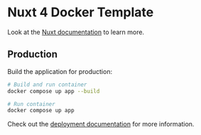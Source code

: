 # Nuxt 4 Docker Template

Look at the [Nuxt documentation](https://nuxt.com/docs/getting-started/introduction) to learn more.

## Production

Build the application for production:

```bash
# Build and run container
docker compose up app --build
```

```bash
# Run container
docker compose up app
```

Check out the [deployment documentation](https://nuxt.com/docs/getting-started/deployment) for more information.

